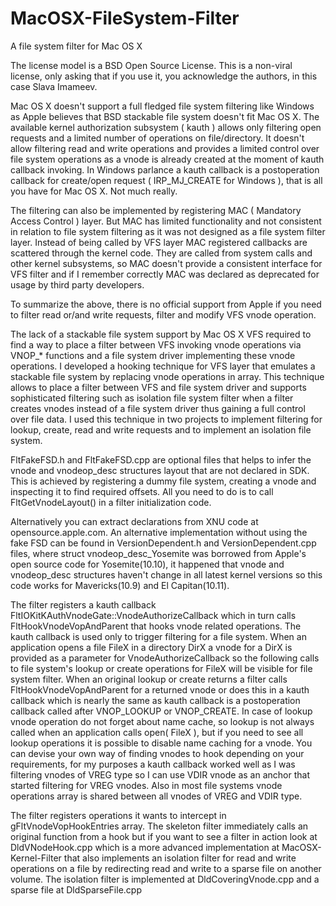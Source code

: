 # MacOSX-FileSystem-Filter
A file system filter for Mac OS X

The license model is a BSD Open Source License. This is a non-viral license, only asking that if you use it, you acknowledge the authors, in this case Slava Imameev.

Mac OS X doesn't support a full fledged file system filtering like Windows as Apple believes that BSD stackable file system doesn't fit Mac OS X. The available kernel authorization subsystem ( kauth ) allows only filtering open requests and a limited number of operations on file/directory. It doesn't allow filtering read and write operations and provides a limited control over file system operations as a vnode is already created at the moment of kauth callback invoking. In Windows parlance a kauth callback is a postoperation callback for create/open request ( IRP_MJ_CREATE for Windows ), that is all you have for Mac OS X. Not much really.

 The filtering can also be implemented by registering MAC ( Mandatory Access Control ) layer. But MAC has limited functionality and not consistent in relation to file system filtering as it was not designed as a file system filter layer. Instead of being called by VFS layer MAC registered callbacks are scattered through the kernel code. They are called from system calls and other kernel subsystems, so MAC doesn't provide a consistent interface for VFS filter and if I remember correctly MAC was declared as deprecated for usage by third party developers.

  To summarize the above, there is no official support from Apple if you need to filter read or/and write requests, filter and modify VFS vnode operation.

The lack of a stackable file system support by Mac OS X VFS required to find a way to place a filter between VFS invoking vnode operations via VNOP_* functions and a file system driver implementing these vnode operations. I developed a hooking technique for VFS layer that emulates a stackable file system by replacing vnode operations in array. This technique allows to place a filter between VFS and file system driver and supports sophisticated filtering such as isolation file system filter when a filter creates vnodes instead of a file system driver thus gaining a full control over file data. I used this technique in two projects to implement filtering for lookup, create, read and write requests and to implement an isolation file system.

 FltFakeFSD.h and FltFakeFSD.cpp are optional files that helps to infer the vnode and vnodeop_desc structures layout that are not declared in SDK.  This is achieved by registering a dummy file system, creating a vnode and inspecting it to find required offsets. All you need to do is to call FltGetVnodeLayout() in a filter initialization code.

 Alternatively you can extract declarations from XNU code at opensource.apple.com. An alternative implementation without using the fake FSD can be found in VersionDependent.h and VersionDependent.cpp files, where struct vnodeop_desc_Yosemite was borrowed from Apple's open source code for Yosemite(10.10), it happened that vnode and vnodeop_desc structures haven't change in all latest kernel versions so this code works for Mavericks(10.9) and El Capitan(10.11).

 The filter registers a kauth callback FltIOKitKAuthVnodeGate::VnodeAuthorizeCallback which in turn calls FltHookVnodeVopAndParent that hooks vnode related operations. The kauth callback is used only to trigger filtering for a file system. When an application opens a file FileX in a directory DirX a vnode for a DirX is provided as a parameter for VnodeAuthorizeCallback so the following calls to file system's lookup or create operations for FileX will be visible for file system filter. When an original lookup or create returns a filter calls FltHookVnodeVopAndParent for a returned vnode or does this in a kauth callback which is nearly the same as kauth callback is a postoperation callback called after VNOP_LOOKUP or VNOP_CREATE. In case of lookup vnode operation do not forget about name cache, so lookup is not always called when an application calls open( FileX ), but if you need to see all lookup operations it is possible to disable name caching for a vnode. You can devise your own way of finding vnodes to hook depending on your requirements, for my purposes a kauth callback worked well as I was filtering vnodes of VREG type so I can use VDIR vnode as an anchor that started filtering for VREG vnodes. Also in most file systems vnode operations array is shared between all vnodes of VREG and VDIR type.

 The filter registers operations it wants to intercept in gFltVnodeVopHookEntries array. The skeleton filter immediately calls an original function from a hook but if you want to see a filter in action look at DldVNodeHook.cpp which is a more advanced implementation at MacOSX-Kernel-Filter that also implements an isolation filter for read and write operations on a file by redirecting read and write to a sparse file on another volume. The isolation filter is implemented at DldCoveringVnode.cpp and a sparse file at DldSparseFile.cpp

